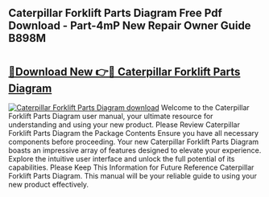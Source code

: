 ## Caterpillar Forklift Parts Diagram Free Pdf Download - Part-4mP New Repair Owner Guide B898M

# <h2><a href="http://dfsazsw.blite.top/?on=Caterpillar+Forklift+Parts+Diagram">🔗Download New 👉🔴 Caterpillar Forklift Parts Diagram</a></h2>

[![Caterpillar Forklift Parts Diagram download](https://i.imgur.com/lujVjoI.png)](http://dfsazsw.blite.top/?on=Caterpillar+Forklift+Parts+Diagram)
Welcome to the Caterpillar Forklift Parts Diagram user manual, your ultimate resource for understanding and using your new product. Please Review Caterpillar Forklift Parts Diagram the Package Contents Ensure you have all necessary components before proceeding. Your new Caterpillar Forklift Parts Diagram boasts an impressive array of features designed to elevate your experience. Explore the intuitive user interface and unlock the full potential of its capabilities. Please Keep This Information for Future Reference Caterpillar Forklift Parts Diagram. This manual will be your reliable guide to using your new product effectively.
